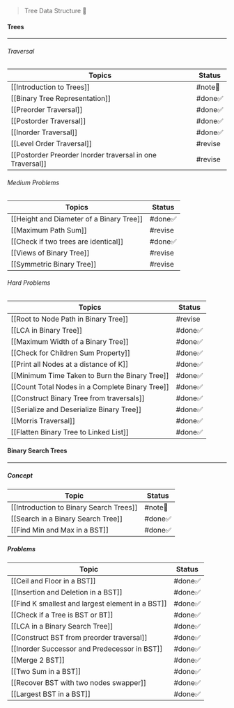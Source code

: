 > Tree Data Structure 🎄
#### Trees
---
###### Traversal
| Topics                                                    | Status   |
| --------------------------------------------------------- | -------- |
| [[Introduction to Trees]]                                 | #note📃  |
| [[Binary Tree Representation]]                            | #done✅   |
| [[Preorder Traversal]]                                    | #done✅   |
| [[Postorder Traversal]]                                   | #done✅   |
| [[Inorder Traversal]]                                     | #done✅   |
| [[Level Order Traversal]]                                 | #revise  |
| [[Postorder Preorder Inorder traversal in one Traversal]] | #revise  |
###### Medium Problems
| Topics                                   | Status   |
| ---------------------------------------- | -------- |
| [[Height and Diameter of a Binary Tree]] | #done✅   |
| [[Maximum Path Sum]]                     | #revise  |
| [[Check if two trees are identical]]     | #done✅   |
| [[Views of Binary Tree]]                 | #revise  |
| [[Symmetric Binary Tree]]                | #revise  |
###### Hard Problems
| Topics                                          | Status  |
| ----------------------------------------------- | ------- |
| [[Root to Node Path in Binary Tree]]            | #revise |
| [[LCA in Binary Tree]]                          | #done✅  |
| [[Maximum Width of a Binary Tree]]              | #done✅  |
| [[Check for Children Sum Property]]             | #done✅  |
| [[Print all Nodes at a distance of K]]          | #done✅  |
| [[Minimum Time Taken to Burn the Binary Tree]]  | #done✅  |
| [[Count Total Nodes in a Complete Binary Tree]] | #done✅  |
| [[Construct Binary Tree from traversals]]       | #done✅  |
| [[Serialize and Deserialize Binary Tree]]       | #done✅  |
| [[Morris Traversal]]                            | #done✅  |
| [[Flatten Binary Tree to Linked List]]          | #done✅  |
#### Binary Search Trees
---
##### Concept
| Topic                                   | Status  |
| --------------------------------------- | ------- |
| [[Introduction to Binary Search Trees]] | #note📃 |
| [[Search in a Binary Search Tree]]      | #done✅  |
| [[Find Min and Max in a BST]]           | #done✅  |
##### Problems
| Topic                                            | Status |
| ------------------------------------------------ | ------ |
| [[Ceil and Floor in a BST]]                      | #done✅ |
| [[Insertion and Deletion in a BST]]              | #done✅ |
| [[Find K smallest and largest element in a BST]] | #done✅ |
| [[Check if a Tree is BST or BT]]                 | #done✅ |
| [[LCA in a Binary Search Tree]]                  | #done✅ |
| [[Construct BST from preorder traversal]]        | #done✅ |
| [[Inorder Successor and Predecessor in BST]]     | #done✅ |
| [[Merge 2 BST]]                                  | #done✅ |
| [[Two Sum in a BST]]                             | #done✅ |
| [[Recover BST with two nodes swapper]]           | #done✅ |
| [[Largest BST in a BST]]                         | #done✅ |
